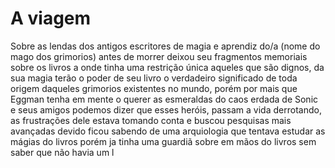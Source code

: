 # A viagem
Sobre as lendas dos antigos escritores de magia e aprendiz do/a (nome do mago dos grimorios) antes de morrer deixou seu fragmentos memoriais sobre os livros a onde tinha uma restrição única aqueles que são dignos, da sua magia terão o poder de seu livro o verdadeiro significado de toda origem daqueles grimorios existentes no mundo, porém por mais que Eggman tenha em mente o querer as esmeraldas do caos erdada de Sonic e seus amigos podemos dizer que esses heróis, passam a vida derrotando, as frustrações dele estava tomando conta e buscou pesquisas mais avançadas devido ficou sabendo de uma arquiologia que tentava estudar as mágias do livros porém ja tinha uma guardiã sobre em mãos do livros sem saber que não havia um l
<!--stackedit_data:
eyJoaXN0b3J5IjpbMTIyOTQ5ODA5MiwtMTY2MzkwNjk0NSwtOD
I0NzY0MDc1LDE3MjUzNjU4NzEsMTAxOTQ4MDMwNSwxNjMyNjg1
NTgyLC0yMDg4NzQ2NjEyXX0=
-->